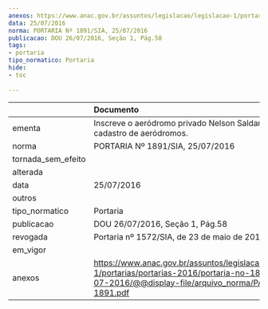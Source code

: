 ```yaml
---
anexos: https://www.anac.gov.br/assuntos/legislacao/legislacao-1/portarias/portarias-2016/portaria-no-1891-sia-25-07-2016/@@display-file/arquivo_norma/PA2016-1891.pdf
data: 25/07/2016
norma: PORTARIA Nº 1891/SIA, 25/07/2016
publicacao: DOU 26/07/2016, Seção 1, Pág.58
tags:
- portaria
tipo_normatico: Portaria
hide: 
- toc 
 
---
```


|                    | Documento                                                                                                                                                      |
|:-------------------|:---------------------------------------------------------------------------------------------------------------------------------------------------------------|
| ementa             | Inscreve o aeródromo privado Nelson Saldanha (BA) no cadastro de aeródromos.                                                                                   |
| norma              | PORTARIA Nº 1891/SIA, 25/07/2016                                                                                                                               |
| tornada_sem_efeito |                                                                                                                                                                |
| alterada           |                                                                                                                                                                |
| data               | 25/07/2016                                                                                                                                                     |
| outros             |                                                                                                                                                                |
| tipo_normatico     | Portaria                                                                                                                                                       |
| publicacao         | DOU 26/07/2016, Seção 1, Pág.58                                                                                                                                |
| revogada           | Portaria nº 1572/SIA, de 23 de maio de 2019.                                                                                                                   |
| em_vigor           |                                                                                                                                                                |
| anexos             | https://www.anac.gov.br/assuntos/legislacao/legislacao-1/portarias/portarias-2016/portaria-no-1891-sia-25-07-2016/@@display-file/arquivo_norma/PA2016-1891.pdf |